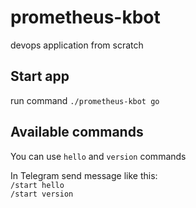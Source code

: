 # prometheus-kbot
devops application from scratch

## Start app
run command `./prometheus-kbot go`

## Available commands
You can use `hello` and `version` commands

In Telegram send message like this:  
`/start hello`  
`/start version`  